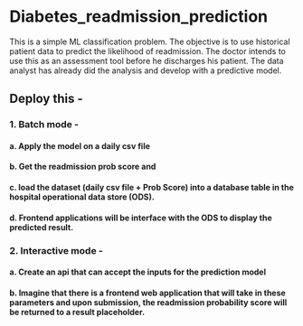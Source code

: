 # Diabetes_readmission_prediction
 This is a simple ML classification problem. The objective is to use historical patient data to predict the likelihood of readmission. The doctor intends to use this as an assessment tool before he discharges his patient. The data analyst has already did the analysis and develop with a predictive model.
## Deploy this -
###
### 1. Batch mode - 
#### a. Apply the model on a daily csv file
#### b. Get the readmission prob score and 
#### c. load the dataset (daily csv file + Prob Score) into a database table in the hospital operational data store (ODS).
#### d. Frontend applications will be interface with the ODS to display the predicted result.
### 2. Interactive mode - 
#### a. Create an api that can accept the inputs for the prediction model
#### b. Imagine that there is a frontend web application that will take in these parameters and upon submission, the readmission probability score will be returned to a result placeholder.       
